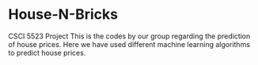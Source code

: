 # House-N-Bricks
CSCI 5523 Project
This is the codes by our group regarding the prediction of house prices. 
Here we have used different machine learning algorithms to predict house prices.
